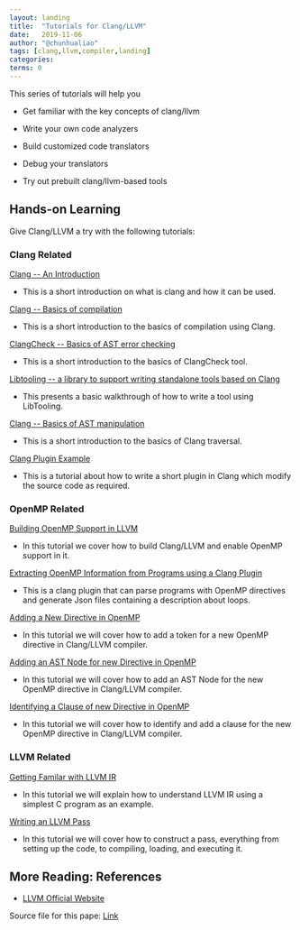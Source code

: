```yaml
---
layout: landing
title:  "Tutorials for Clang/LLVM"
date:   2019-11-06
author: "@chunhualiao"
tags: [clang,llvm,compiler,landing]
categories:
terms: 0
---
```

This series of tutorials will help you
  
  * Get familiar with the key concepts of clang/llvm

  * Write your own code analyzers

  * Build customized code translators

  * Debug your translators
  
  * Try out prebuilt clang/llvm-based tools

## Hands-on Learning
Give Clang/LLVM a try with the following tutorials:

### Clang Related
[Clang -- An Introduction](/clang-intro) 
  * This is a short introduction on what is clang and how it can be used.

[Clang -- Basics of compilation](/clang-basics)
  * This is a short introduction to the basics of compilation using Clang.

[ClangCheck -- Basics of AST error checking](/clang-check)
  * This is a short introduction to the basics of ClangCheck tool. 

[Libtooling -- a library to support writing standalone tools based on Clang](/libtooling)
  * This presents a basic walkthrough of how to write a tool using LibTooling.

[Clang -- Basics of AST manipulation](/clang-AST-basics)
  * This is a short introduction to the basics of Clang traversal.

[Clang Plugin Example](/clang-plugin)
  * This is a tutorial about how to write a short plugin in Clang which modify the source code as required.

### OpenMP Related

[Building OpenMP Support in LLVM](/llvm-openmp-build)
  * In this tutorial we cover how to build Clang/LLVM and enable OpenMP support in it.

[Extracting OpenMP Information from Programs using a Clang Plugin](/openmp-extractor)
  * This is a clang plugin that can parse programs with OpenMP directives and generate Json files containing a description about loops.

[Adding a New Directive in OpenMP](/clang-new-directive)
  * In this tutorial we will cover how to add a token for a new OpenMP directive in Clang/LLVM compiler.

[Adding an AST Node for new Directive in OpenMP](/clang-ast-node)
  * In this tutorial we will cover how to add an AST Node for the new OpenMP directive in Clang/LLVM compiler.

[Identifying a Clause of new Directive in OpenMP](/clang-clause) 
  * In this tutorial we will cover how to identify and add a clause for the new OpenMP directive in Clang/LLVM compiler.

### LLVM Related

[Getting Familar with LLVM IR](/llvm-ir)
  *  In this tutorial we will explain how to understand LLVM IR using a simplest C program as an example.

[Writing an LLVM Pass](/llvm-pass)
  *  In this tutorial we will cover how to construct a pass, everything from setting up the code, to compiling, loading, and executing it.

## More Reading: References
  * [LLVM Official Website](https://www.llvm.org/)
  
Source file for this pape: [Link](https://github.com/freeCompilerCamp/freecompilercamp.github.io/blob/master/_posts/2019-11-06-clang-llvm-landing.markdown)
